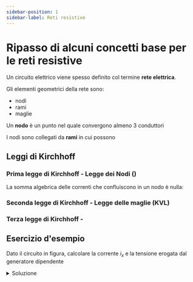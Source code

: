 ```yaml
---
sidebar-position: 1
sidebar-label: Reti resistive
---
```


# Ripasso di alcuni concetti base per le reti resistive

Un circuito elettrico viene spesso definito col termine **rete elettrica**.

Gli elementi geometrici della rete sono:
- nodi
- rami
- maglie

Un **nodo** è un punto nel quale convergono almeno 3 conduttori

I nodi sono collegati da **rami** in cui possono

## Leggi di Kirchhoff

### Prima legge di Kirchhoff - Legge dei Nodi ()
La somma algebrica delle correnti che confluiscono in un nodo è nulla:

### Seconda legge di Kirchhoff - Legge delle maglie (KVL)

### Terza legge di Kirchhoff - 

## Esercizio d'esempio

Dato il circuito in figura, calcolare la corrente $i_x$ e la tensione erogata dal generatore dipendente

<details>
<summary>Soluzione</summary>

I nostri dati sono:
$$
\begin{align*}
    i_x &= i_2 + i_3 \\
    i_x &= \frac{V_0 - V_A}{R}\\
    i_3 &= 3A\\
    R_1 &= 3 \Omega \\
    R_2 &= 2 \Omega
\end{align*}
$$



</details>

